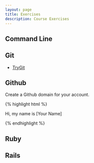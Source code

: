 ```yaml
---
layout: page
title: Exercises
description: Course Exercises
---
```


## Command Line

## Git

* [TryGit](http://waynegraham.github.io/intro-to-dh-programming/)

## Github
Create a Github domain for your account.

{% highlight html %}
<!doctype html>
<html>
  <head>
    <meta charset="utf-8">
    <meta http-equiv="X-UA-Compatible" content="IE=edge">
    <title>[Your Name]</title>
    <meta name="description" content="">
    <meta name="viewport" content="width=device-width, initial-scale=1">
  </head>
  <body>
    <p>Hi, my name is [Your Name]</p>
  </body>
</html>
{% endhighlight %}

## Ruby



## Rails
